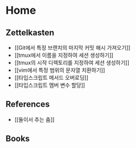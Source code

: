 # Home

## Zettelkasten

- [[Git에서 특정 브랜치의 마지막 커밋 해시 가져오기]]
- [[tmux에서 이름을 지정하여 세션 생성하기]]
- [[tmux의 시작 디렉토리를 지정하여 세션 생성하기]]
- [[vim에서 특정 범위의 문자열 치환하기]]
- [[타입스크립트 메서드 오버로딩]]
- [[타입스크립트 멤버 변수 할당]]

## References

- [[둘이서 추는 춤]]

## Books
